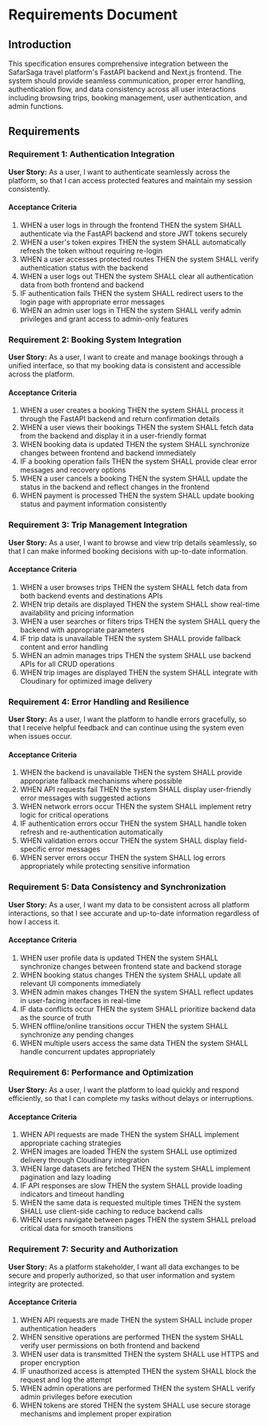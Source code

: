 # Requirements Document

## Introduction

This specification ensures comprehensive integration between the SafarSaga travel platform's FastAPI backend and Next.js frontend. The system should provide seamless communication, proper error handling, authentication flow, and data consistency across all user interactions including browsing trips, booking management, user authentication, and admin functions.

## Requirements

### Requirement 1: Authentication Integration

**User Story:** As a user, I want to authenticate seamlessly across the platform, so that I can access protected features and maintain my session consistently.

#### Acceptance Criteria

1. WHEN a user logs in through the frontend THEN the system SHALL authenticate via the FastAPI backend and store JWT tokens securely
2. WHEN a user's token expires THEN the system SHALL automatically refresh the token without requiring re-login
3. WHEN a user accesses protected routes THEN the system SHALL verify authentication status with the backend
4. WHEN a user logs out THEN the system SHALL clear all authentication data from both frontend and backend
5. IF authentication fails THEN the system SHALL redirect users to the login page with appropriate error messages
6. WHEN an admin user logs in THEN the system SHALL verify admin privileges and grant access to admin-only features

### Requirement 2: Booking System Integration

**User Story:** As a user, I want to create and manage bookings through a unified interface, so that my booking data is consistent and accessible across the platform.

#### Acceptance Criteria

1. WHEN a user creates a booking THEN the system SHALL process it through the FastAPI backend and return confirmation details
2. WHEN a user views their bookings THEN the system SHALL fetch data from the backend and display it in a user-friendly format
3. WHEN booking data is updated THEN the system SHALL synchronize changes between frontend and backend immediately
4. IF a booking operation fails THEN the system SHALL provide clear error messages and recovery options
5. WHEN a user cancels a booking THEN the system SHALL update the status in the backend and reflect changes in the frontend
6. WHEN payment is processed THEN the system SHALL update booking status and payment information consistently

### Requirement 3: Trip Management Integration

**User Story:** As a user, I want to browse and view trip details seamlessly, so that I can make informed booking decisions with up-to-date information.

#### Acceptance Criteria

1. WHEN a user browses trips THEN the system SHALL fetch data from both backend events and destinations APIs
2. WHEN trip details are displayed THEN the system SHALL show real-time availability and pricing information
3. WHEN a user searches or filters trips THEN the system SHALL query the backend with appropriate parameters
4. IF trip data is unavailable THEN the system SHALL provide fallback content and error handling
5. WHEN an admin manages trips THEN the system SHALL use backend APIs for all CRUD operations
6. WHEN trip images are displayed THEN the system SHALL integrate with Cloudinary for optimized image delivery

### Requirement 4: Error Handling and Resilience

**User Story:** As a user, I want the platform to handle errors gracefully, so that I receive helpful feedback and can continue using the system even when issues occur.

#### Acceptance Criteria

1. WHEN the backend is unavailable THEN the system SHALL provide appropriate fallback mechanisms where possible
2. WHEN API requests fail THEN the system SHALL display user-friendly error messages with suggested actions
3. WHEN network errors occur THEN the system SHALL implement retry logic for critical operations
4. IF authentication errors occur THEN the system SHALL handle token refresh and re-authentication automatically
5. WHEN validation errors occur THEN the system SHALL display field-specific error messages
6. WHEN server errors occur THEN the system SHALL log errors appropriately while protecting sensitive information

### Requirement 5: Data Consistency and Synchronization

**User Story:** As a user, I want my data to be consistent across all platform interactions, so that I see accurate and up-to-date information regardless of how I access it.

#### Acceptance Criteria

1. WHEN user profile data is updated THEN the system SHALL synchronize changes between frontend state and backend storage
2. WHEN booking status changes THEN the system SHALL update all relevant UI components immediately
3. WHEN admin makes changes THEN the system SHALL reflect updates in user-facing interfaces in real-time
4. IF data conflicts occur THEN the system SHALL prioritize backend data as the source of truth
5. WHEN offline/online transitions occur THEN the system SHALL synchronize any pending changes
6. WHEN multiple users access the same data THEN the system SHALL handle concurrent updates appropriately

### Requirement 6: Performance and Optimization

**User Story:** As a user, I want the platform to load quickly and respond efficiently, so that I can complete my tasks without delays or interruptions.

#### Acceptance Criteria

1. WHEN API requests are made THEN the system SHALL implement appropriate caching strategies
2. WHEN images are loaded THEN the system SHALL use optimized delivery through Cloudinary integration
3. WHEN large datasets are fetched THEN the system SHALL implement pagination and lazy loading
4. IF API responses are slow THEN the system SHALL provide loading indicators and timeout handling
5. WHEN the same data is requested multiple times THEN the system SHALL use client-side caching to reduce backend calls
6. WHEN users navigate between pages THEN the system SHALL preload critical data for smooth transitions

### Requirement 7: Security and Authorization

**User Story:** As a platform stakeholder, I want all data exchanges to be secure and properly authorized, so that user information and system integrity are protected.

#### Acceptance Criteria

1. WHEN API requests are made THEN the system SHALL include proper authentication headers
2. WHEN sensitive operations are performed THEN the system SHALL verify user permissions on both frontend and backend
3. WHEN user data is transmitted THEN the system SHALL use HTTPS and proper encryption
4. IF unauthorized access is attempted THEN the system SHALL block the request and log the attempt
5. WHEN admin operations are performed THEN the system SHALL verify admin privileges before execution
6. WHEN tokens are stored THEN the system SHALL use secure storage mechanisms and implement proper expiration